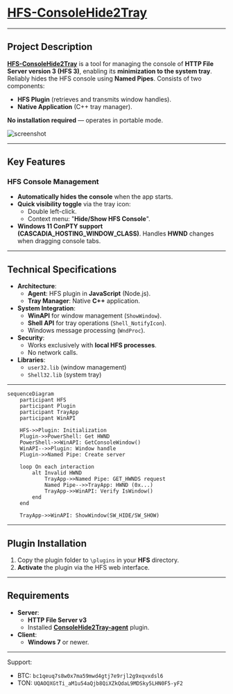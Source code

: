 # [HFS-ConsoleHide2Tray](../../releases/)

---

## Project Description

**[HFS-ConsoleHide2Tray](../../releases/)** is a tool for managing the console of **HTTP File Server version 3 (HFS 3)**, enabling its **minimization to the system tray**. Reliably hides the HFS console using **Named Pipes**. Consists of two components:
  - **HFS Plugin** (retrieves and transmits window handles).
  - **Native Application** (C++ tray manager).

**No installation required** — operates in portable mode.

![screenshot](../../blob/main/screenshots/screenshot1.jpg)

---

## Key Features

### HFS Console Management
* **Automatically hides the console** when the app starts.
* **Quick visibility toggle** via the tray icon:
  * Double left-click.
  * Context menu: "**Hide/Show HFS Console**".
* **Windows 11 ConPTY support (CASCADIA_HOSTING_WINDOW_CLASS)**. Handles **HWND** changes when dragging console tabs.

---

## Technical Specifications

* **Architecture**:
  - **Agent**: HFS plugin in **JavaScript** (Node.js).
  - **Tray Manager**: Native **C++** application.
* **System Integration**:
  - **WinAPI** for window management (`ShowWindow`).
  - **Shell API** for tray operations (`Shell_NotifyIcon`).
  - Windows message processing (`WndProc`).
* **Security**:
  - Works exclusively with **local HFS processes**.
  - No network calls.
* **Libraries**:
  - `user32.lib` (window management)
  - `Shell32.lib` (system tray)

---

```mermaid
sequenceDiagram
    participant HFS
    participant Plugin
    participant TrayApp
    participant WinAPI

    HFS->>Plugin: Initialization
    Plugin->>PowerShell: Get HWND
    PowerShell->>WinAPI: GetConsoleWindow()
    WinAPI-->>Plugin: Window handle
    Plugin->>Named Pipe: Create server

    loop On each interaction
        alt Invalid HWND
            TrayApp->>Named Pipe: GET_HWNDS request
            Named Pipe-->>TrayApp: HWND (0x...)
            TrayApp->>WinAPI: Verify IsWindow()
        end
    end

    TrayApp->>WinAPI: ShowWindow(SW_HIDE/SW_SHOW)
```

---

## Plugin Installation
1. Copy the plugin folder to `\plugins` in your **HFS** directory.
2. **Activate** the plugin via the HFS web interface.

---

## Requirements

* **Server**:
  - **HTTP File Server v3**
  - Installed **[ConsoleHide2Tray-agent](../../releases/)** plugin.
* **Client**:
  - **Windows 7** or newer.

---
Support:
* BTC: `bc1qeuq7s8w0x7ma59mwd4gtj7e9rjl2g9xqvxdsl6`
* TON: `UQAOQXGtTi_aM1u54aQjb8QiXZkQdaL9MDSky5LHN0F5-yF2`
